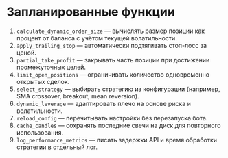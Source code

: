 # Запланированные функции

1. `calculate_dynamic_order_size` — вычислять размер позиции как процент от баланса с учётом текущей волатильности.
2. `apply_trailing_stop` — автоматически подтягивать стоп-лосс за ценой.
3. `partial_take_profit` — закрывать часть позиции при достижении промежуточных целей.
4. `limit_open_positions` — ограничивать количество одновременно открытых сделок.
5. `select_strategy` — выбирать стратегию из конфигурации (например, SMA crossover, breakout, mean reversion).
6. `dynamic_leverage` — адаптировать плечо на основе риска и волатильности.
7. `reload_config` — перечитывать настройки без перезапуска бота.
8. `cache_candles` — сохранять последние свечи на диск для повторного использования.
9. `log_performance_metrics` — писать задержки API и время обработки стратегии в отдельный лог.

